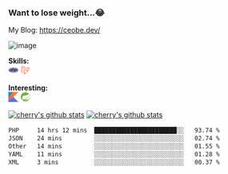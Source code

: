 ### Want to lose weight...😂

My Blog: https://ceobe.dev/

![image](https://github.com/cr-lgl/cr-lgl/blob/master/image.jpeg?raw=true)

**Skills:**  
<code><img height="20" src="https://raw.githubusercontent.com/github/explore/80688e429a7d4ef2fca1e82350fe8e3517d3494d/topics/php/php.png"></code>
<code><img height="20" src="https://raw.githubusercontent.com/github/explore/5c058a388828bb5fde0bcafd4bc867b5bb3f26f3/topics/laravel/laravel.png"></code>

**Interesting:**  
<code><img height="20" src="https://raw.githubusercontent.com/github/explore/80688e429a7d4ef2fca1e82350fe8e3517d3494d/topics/kotlin/kotlin.png"></code>
<code><img height="20" src="https://raw.githubusercontent.com/github/explore/80688e429a7d4ef2fca1e82350fe8e3517d3494d/topics/spring-boot/spring-boot.png"></code>

[![cherry's github stats](https://github-readme-stats.vercel.app/api?username=cr-lgl)](https://github.com/anuraghazra/github-readme-stats)
[![cherry's github stats](https://github-readme-stats.vercel.app/api/top-langs/?username=cr-lgl&layout=compact)](https://github.com/anuraghazra/github-readme-stats)

<!--START_SECTION:waka-->
```text
PHP     14 hrs 12 mins  ███████████████████████░░   93.74 % 
JSON    24 mins         ░░░░░░░░░░░░░░░░░░░░░░░░░   02.74 % 
Other   14 mins         ░░░░░░░░░░░░░░░░░░░░░░░░░   01.55 % 
YAML    11 mins         ░░░░░░░░░░░░░░░░░░░░░░░░░   01.28 % 
XML     3 mins          ░░░░░░░░░░░░░░░░░░░░░░░░░   00.37 %
```
<!--END_SECTION:waka-->
